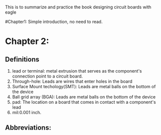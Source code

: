 This is to summarize and practice the book designing circuit boards with eagle

#Chapter1: Simple introduction, no need to read.
# Chapter 2:

## Definitions
  1. lead or terminal: metal extrusion that serves as the component's connection point to a circuit board.
  1. Through-hole: Leads are wires that enter holes in the board
  1. Surface Mount techology(SMT): Leads are metal balls on the bottom of the device
  1. Ball grid array (BGA): Leads are metal balls on the bottom of the device
  1. pad: The location on a board that comes in contact with a component's lead
  1. mil:0.001 inch.
  
  
## Abbreviations:
  
  
